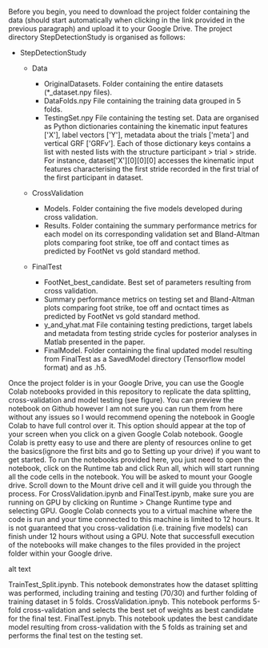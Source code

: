 Before you begin, you need to download the project folder containing the data (should start automatically when clicking in the link provided in the previous paragraph) and upload it to your Google Drive. The project directory StepDetectionStudy is organised as follows:

- StepDetectionStudy
  - Data
    - OriginalDatasets. Folder containing the entire datasets (*_dataset.npy files).
    - DataFolds.npy File containing the training data grouped in 5 folds.
    - TestingSet.npy File containing the testing set.
    Data are organised as Python dictionaries containing the kinematic input features ['X'], label vectors ['Y'], metadata about the trials ['meta'] and vertical GRF ['GRFv']. Each of those dictionary keys contains a list with nested lists with the structure participant > trial > stride. For instance, dataset['X'][0][0][0] accesses the kinematic input features characterising the first stride recorded in the first trial of the first participant in dataset.

  - CrossValidation

    - Models. Folder containing the five models developed during cross validation.
    - Results. Folder containing the summary performance metrics for each model on its corresponding validation set and Bland-Altman plots comparing foot strike, toe off and contact times as predicted by FootNet vs gold standard method.
  - FinalTest

    - FootNet_best_candidate. Best set of parameters resulting from cross validation.
    - Summary performance metrics on testing set and Bland-Altman plots comparing foot strike, toe off and ocntact times as predicted by FootNet vs gold standard method.
    - y_and_yhat.mat File containing testing predictions, target labels and metadata from testing stride cycles for posterior analyses in Matlab presented in the paper.
    - FinalModel. Folder containing the final updated model resulting from FinalTest as a SavedModel directory (Tensorflow model format) and as .h5.

Once the project folder is in your Google Drive, you can use the Google Colab notebooks provided in this repository to replicate the data splitting, cross-validation and model testing (see figure). You can preview the notebook on Github however I am not sure you can run them from here without any issues so I would recommend opening the notebook in Google Colab to have full control over it. This option should appear at the top of your screen when you click on a given Google Colab notebook. Google Colab is pretty easy to use and there are plenty of resources online to get the basics(ignore the first bits and go to Setting up your drive) if you want to get started. To run the notebooks provided here, you just need to open the notebook, click on the Runtime tab and click Run all, which will start running all the code cells in the notebook. You will be asked to mount your Google drive. Scroll down to the Mount drive cell and it will guide you through the process. For CrossValidation.ipynb and FinalTest.ipynb, make sure you are running on GPU by clicking on Runtime > Change Runtime type and selecting GPU. Google Colab connects you to a virtual machine where the code is run and your time connected to this machine is limited to 12 hours. It is not guaranteed that you cross-validation (i.e. training five models) can finish under 12 hours without using a GPU. Note that successfull execution of the notebooks will make changes to the files provided in the project folder within your Google drive.

alt text

TrainTest_Split.ipynb. This notebook demonstrates how the dataset splitting was performed, including training and testing (70/30) and further folding of training dataset in 5 folds.
CrossValidation.ipnyb. This notebook performs 5-fold cross-validation and selects the best set of weights as best candidate for the final test.
FinalTest.ipnyb. This notebook updates the best candidate model resulting from cross-validation with the 5 folds as training set and performs the final test on the testing set.
